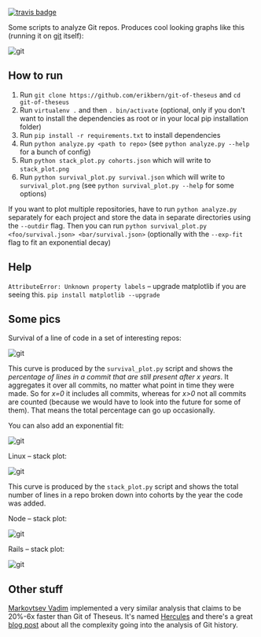 [![travis badge](https://img.shields.io/travis/erikbern/git-of-theseus/master.svg?style=flat)](https://travis-ci.org/erikbern/git-of-theseus)

Some scripts to analyze Git repos. Produces cool looking graphs like this (running it on [git](https://github.com/git/git) itself):

![git](https://raw.githubusercontent.com/erikbern/git-of-theseus/master/pics/git-git.png)

How to run
----------

1. Run `git clone https://github.com/erikbern/git-of-theseus` and `cd git-of-theseus`
1. Run `virtualenv .` and then `. bin/activate` (optional, only if you don't want to install the dependencies as root or in your local pip installation folder)
1. Run `pip install -r requirements.txt` to install dependencies
1. Run `python analyze.py <path to repo>` (see `python analyze.py --help` for a bunch of config)
1. Run `python stack_plot.py cohorts.json` which will write to `stack_plot.png`
1. Run `python survival_plot.py survival.json` which will write to `survival_plot.png` (see `python survival_plot.py --help` for some options)

If you want to plot multiple repositories, have to run `python analyze.py` separately for each project and store the data in separate directories using the `--outdir` flag. Then you can run `python survival_plot.py <foo/survival.json> <bar/survival.json>` (optionally with the `--exp-fit` flag to fit an exponential decay)

Help
----

`AttributeError: Unknown property labels` – upgrade matplotlib if you are seeing this. `pip install matplotlib --upgrade`
  
Some pics
---------

Survival of a line of code in a set of interesting repos:

![git](https://raw.githubusercontent.com/erikbern/git-of-theseus/master/pics/git-projects-survival.png)

This curve is produced by the `survival_plot.py` script and shows the *percentage of lines in a commit that are still present after x years*. It aggregates it over all commits, no matter what point in time they were made. So for *x=0* it includes all commits, whereas for *x>0* not all commits are counted (because we would have to look into the future for some of them). That means the total percentage can go up occasionally.

You can also add an exponential fit:

![git](https://raw.githubusercontent.com/erikbern/git-of-theseus/master/pics/git-projects-survival-exp-fit.png)

Linux – stack plot:

![git](https://raw.githubusercontent.com/erikbern/git-of-theseus/master/pics/git-linux.png)

This curve is produced by the `stack_plot.py` script and shows the total number of lines in a repo broken down into cohorts by the year the code was added.

Node – stack plot:

![git](https://raw.githubusercontent.com/erikbern/git-of-theseus/master/pics/git-node.png)

Rails – stack plot:

![git](https://raw.githubusercontent.com/erikbern/git-of-theseus/master/pics/git-rails.png)

Other stuff
-----------

[Markovtsev Vadim](https://twitter.com/tmarkhor) implemented a very similar analysis that claims to be 20%-6x faster than Git of Theseus. It's named [Hercules](https://github.com/src-d/hercules) and there's a great [blog post](https://blog.sourced.tech/post/hercules/) about all the complexity going into the analysis of Git history.

